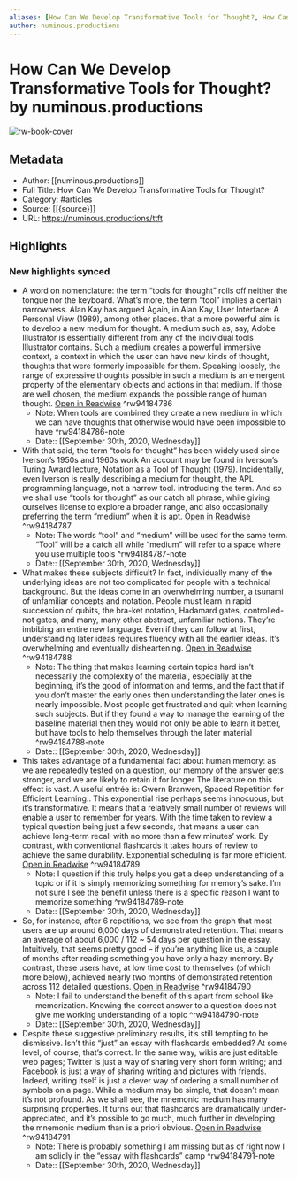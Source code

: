 ```yaml
---
aliases: [How Can We Develop Transformative Tools for Thought?, How Can We Develop Transformative Tools for Thought?]
author: numinous.productions
---
```

# How Can We Develop Transformative Tools for Thought? by numinous.productions

![rw-book-cover](https://readwise-assets.s3.amazonaws.com/static/images/article0.00998d930354.png)

## Metadata
- Author: [[numinous.productions]]
- Full Title: How Can We Develop Transformative Tools for Thought?
- Category: #articles
- Source: [[{source}]]
- URL: https://numinous.productions/ttft

## Highlights
### New highlights synced
- A word on nomenclature: the term “tools for thought” rolls off neither the tongue nor the keyboard. What’s more, the term “tool” implies a certain narrowness. Alan Kay has argued Again, in Alan Kay, User Interface: A Personal View (1989), among other places. that a more powerful aim is to develop a new medium for thought. A medium such as, say, Adobe Illustrator is essentially different from any of the individual tools Illustrator contains. Such a medium creates a powerful immersive context, a context in which the user can have new kinds of thought, thoughts that were formerly impossible for them. Speaking loosely, the range of expressive thoughts possible in such a medium is an emergent property of the elementary objects and actions in that medium. If those are well chosen, the medium expands the possible range of human thought. [Open in Readwise](https://readwise.io/open/94184786) ^rw94184786
    - Note: When tools are combined they create a new medium in which we can have thoughts that otherwise would have been impossible to have ^rw94184786-note
    - Date:: [[September 30th, 2020, Wednesday]]
- With that said, the term “tools for thought” has been widely used since Iverson’s 1950s and 1960s work An account may be found in Iverson’s Turing Award lecture, Notation as a Tool of Thought (1979). Incidentally, even Iverson is really describing a medium for thought, the APL programming language, not a narrow tool. introducing the term. And so we shall use “tools for thought” as our catch all phrase, while giving ourselves license to explore a broader range, and also occasionally preferring the term “medium” when it is apt. [Open in Readwise](https://readwise.io/open/94184787) ^rw94184787
    - Note: The words “tool” and “medium” will be used for the same term. “Tool” will be a catch all while “medium” will refer to a space where you use multiple tools ^rw94184787-note
    - Date:: [[September 30th, 2020, Wednesday]]
- What makes these subjects difficult? In fact, individually many of the underlying ideas are not too complicated for people with a technical background. But the ideas come in an overwhelming number, a tsunami of unfamiliar concepts and notation. People must learn in rapid succession of qubits, the bra-ket notation, Hadamard gates, controlled-not gates, and many, many other abstract, unfamiliar notions. They’re imbibing an entire new language. Even if they can follow at first, understanding later ideas requires fluency with all the earlier ideas. It’s overwhelming and eventually disheartening. [Open in Readwise](https://readwise.io/open/94184788) ^rw94184788
    - Note: The thing that makes learning certain topics hard isn’t necessarily the complexity of the material, especially at the beginning, it’s the good of information and terms, and the fact that if you don’t master the early ones then understanding the later ones is nearly impossible. Most people get frustrated and quit when learning such subjects. But if they found a way to manage the learning of the baseline material then they would not only be able to learn it better, but have tools to help themselves through the later material ^rw94184788-note
    - Date:: [[September 30th, 2020, Wednesday]]
- This takes advantage of a fundamental fact about human memory: as we are repeatedly tested on a question, our memory of the answer gets stronger, and we are likely to retain it for longer The literature on this effect is vast. A useful entrée is: Gwern Branwen, Spaced Repetition for Efficient Learning.. This exponential rise perhaps seems innocuous, but it’s transformative. It means that a relatively small number of reviews will enable a user to remember for years. With the time taken to review a typical question being just a few seconds, that means a user can achieve long-term recall with no more than a few minutes’ work. By contrast, with conventional flashcards it takes hours of review to achieve the same durability. Exponential scheduling is far more efficient. [Open in Readwise](https://readwise.io/open/94184789) ^rw94184789
    - Note: I question if this truly helps you get a deep understanding of a topic or if it is simply memorizing something for memory’s sake. I’m not sure I see the benefit unless there is a specific reason I want to memorize something ^rw94184789-note
    - Date:: [[September 30th, 2020, Wednesday]]
- So, for instance, after 6 repetitions, we see from the graph that most users are up around 6,000 days of demonstrated retention. That means an average of about 6,000 / 112 ~ 54 days per question in the essay. Intuitively, that seems pretty good – if you’re anything like us, a couple of months after reading something you have only a hazy memory. By contrast, these users have, at low time cost to themselves (of which more below), achieved nearly two months of demonstrated retention across 112 detailed questions. [Open in Readwise](https://readwise.io/open/94184790) ^rw94184790
    - Note: I fail to understand the benefit of this apart from school like memorization. Knowing the correct answer to a question does not give me working understanding of a topic ^rw94184790-note
    - Date:: [[September 30th, 2020, Wednesday]]
- Despite these suggestive preliminary results, it’s still tempting to be dismissive. Isn’t this “just” an essay with flashcards embedded? At some level, of course, that’s correct. In the same way, wikis are just editable web pages; Twitter is just a way of sharing very short form writing; and Facebook is just a way of sharing writing and pictures with friends. Indeed, writing itself is just a clever way of ordering a small number of symbols on a page. While a medium may be simple, that doesn’t mean it’s not profound. As we shall see, the mnemonic medium has many surprising properties. It turns out that flashcards are dramatically under-appreciated, and it’s possible to go much, much further in developing the mnemonic medium than is a priori obvious. [Open in Readwise](https://readwise.io/open/94184791) ^rw94184791
    - Note: There is probably something I am missing but as of right now I am solidly in the “essay with flashcards” camp ^rw94184791-note
    - Date:: [[September 30th, 2020, Wednesday]]
